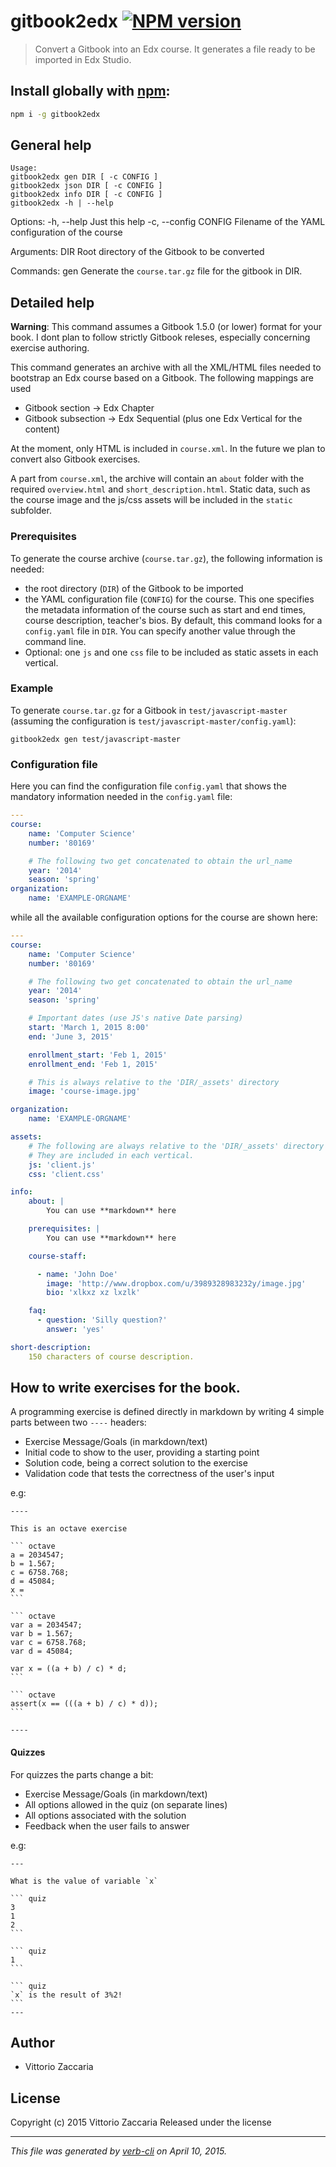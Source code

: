 gitbook2edx [![NPM version](https://badge.fury.io/js/gitbook2edx.svg)](http://badge.fury.io/js/gitbook2edx)
================================

> Convert a Gitbook into an Edx course. It generates a file  ready to be imported in Edx Studio.

## Install globally with [npm](npmjs.org):

```bash
npm i -g gitbook2edx
```

General help
------------

    Usage:
    gitbook2edx gen DIR [ -c CONFIG ]
    gitbook2edx json DIR [ -c CONFIG ]
    gitbook2edx info DIR [ -c CONFIG ]
    gitbook2edx -h | --help

Options:
    -h, --help              Just this help
    -c, --config CONFIG     Filename of the YAML configuration of the course

Arguments:
    DIR                     Root directory of the Gitbook to be converted

Commands:
    gen                     Generate the `course.tar.gz` file for the gitbook in DIR.


Detailed help
-------------

**Warning**: This command assumes a Gitbook 1.5.0 (or lower) format for
your book. I dont plan to follow strictly Gitbook releses, especially
concerning exercise authoring.

This command generates an archive with all the XML/HTML files needed to
bootstrap an Edx course based on a Gitbook. The following mappings are
used

-   Gitbook section -\> Edx Chapter
-   Gitbook subsection -\> Edx Sequential (plus one Edx Vertical for the
    content)

At the moment, only HTML is included in `course.xml`. In the future we
plan to convert also Gitbook exercises.

A part from `course.xml`, the archive will contain an `about` folder
with the required `overview.html` and `short_description.html`. Static
data, such as the course image and the js/css assets will be included in
the `static` subfolder.

### Prerequisites

To generate the course archive (`course.tar.gz`), the following
information is needed:

-   the root directory (`DIR`) of the Gitbook to be imported
-   the YAML configuration file (`CONFIG`) for the course. This one
    specifies the metadata information of the course such as start and
    end times, course description, teacher's bios. By default, this
    command looks for a `config.yaml` file in `DIR`. You can specify
    another value through the command line.
-   Optional: one `js` and one `css` file to be included as static
    assets in each vertical.

### Example

To generate `course.tar.gz` for a Gitbook in `test/javascript-master`
(assuming the configuration is `test/javascript-master/config.yaml`):

    gitbook2edx gen test/javascript-master

### Configuration file

Here you can find the configuration file `config.yaml` that shows the
mandatory information needed in the `config.yaml` file:

``` yaml
---
course:
    name: 'Computer Science'
    number: '80169'

    # The following two get concatenated to obtain the url_name
    year: '2014'
    season: 'spring'
organization:
    name: 'EXAMPLE-ORGNAME'
```

while all the available configuration options for the course are shown
here:

``` yaml
---
course:
    name: 'Computer Science'
    number: '80169'

    # The following two get concatenated to obtain the url_name
    year: '2014'
    season: 'spring'

    # Important dates (use JS's native Date parsing)
    start: 'March 1, 2015 8:00'
    end: 'June 3, 2015'

    enrollment_start: 'Feb 1, 2015'
    enrollment_end: 'Feb 1, 2015'

    # This is always relative to the 'DIR/_assets' directory
    image: 'course-image.jpg'

organization:
    name: 'EXAMPLE-ORGNAME'

assets:
    # The following are always relative to the 'DIR/_assets' directory
    # They are included in each vertical.
    js: 'client.js'
    css: 'client.css'

info:
    about: |
        You can use **markdown** here

    prerequisites: |
        You can use **markdown** here

    course-staff:

      - name: 'John Doe'
        image: 'http://www.dropbox.com/u/3989328983232y/image.jpg'
        bio: 'xlkxz xz lxzlk'

    faq:
      - question: 'Silly question?'
        answer: 'yes'

short-description:
    150 characters of course description.  
```

How to write exercises for the book.
------------------------------------

A programming exercise is defined directly in markdown by writing 4 simple parts between two `----` headers:

-   Exercise Message/Goals (in markdown/text)
-   Initial code to show to the user, providing a starting point
-   Solution code, being a correct solution to the exercise
-   Validation code that tests the correctness of the user's input

e.g:

    ----

    This is an octave exercise

    ``` octave
    a = 2034547;
    b = 1.567;
    c = 6758.768;
    d = 45084;
    x =
    ```

    ``` octave
    var a = 2034547;
    var b = 1.567;
    var c = 6758.768;
    var d = 45084;

    var x = ((a + b) / c) * d;
    ```

    ``` octave
    assert(x == (((a + b) / c) * d));
    ```

    ----

#### Quizzes

For quizzes the parts change a bit:

-   Exercise Message/Goals (in markdown/text)
-   All options allowed in the quiz (on separate lines)
-   All options associated with the solution
-   Feedback when the user fails to answer

e.g:

    ---

    What is the value of variable `x`

    ``` quiz
    3
    1
    2
    ```

    ``` quiz
    1
    ```

    ``` quiz
    `x` is the result of 3%2!
    ```
    ---

Author
------

-   Vittorio Zaccaria

License
-------

Copyright (c) 2015 Vittorio Zaccaria   Released under the  license

------------------------------------------------------------------------

_This file was generated by [verb-cli](https://github.com/assemble/verb-cli) on April 10, 2015._
